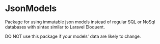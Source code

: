# JsonModels

Package for using immutable json models instead of regular SQL or NoSql databases with sintax similar to Laravel Eloquent.

DO NOT use this package if your models' data are likely to change.